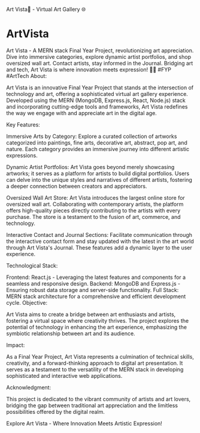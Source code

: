 Art Vista🎨 - Virtual Art Gallery 🌐

# ArtVista
Art Vista - A MERN stack Final Year Project, revolutionizing art appreciation. Dive into immersive categories, explore dynamic artist portfolios, and shop oversized wall art. Contact artists, stay informed in the Journal. Bridging art and tech, Art Vista is where innovation meets expression! 🎨✨ #FYP #ArtTech
About:

Art Vista is an innovative Final Year Project that stands at the intersection of technology and art, offering a sophisticated virtual art gallery experience. Developed using the MERN (MongoDB, Express.js, React, Node.js) stack and incorporating cutting-edge tools and frameworks, Art Vista redefines the way we engage with and appreciate art in the digital age.

Key Features:

Immersive Arts by Category:
Explore a curated collection of artworks categorized into paintings, fine arts, decorative art, abstract, pop art, and nature. Each category provides an immersive journey into different artistic expressions.

Dynamic Artist Portfolios:
Art Vista goes beyond merely showcasing artworks; it serves as a platform for artists to build digital portfolios. Users can delve into the unique styles and narratives of different artists, fostering a deeper connection between creators and appreciators.

Oversized Wall Art Store:
Art Vista introduces the largest online store for oversized wall art. Collaborating with contemporary artists, the platform offers high-quality pieces directly contributing to the artists with every purchase. The store is a testament to the fusion of art, commerce, and technology.

Interactive Contact and Journal Sections:
Facilitate communication through the interactive contact form and stay updated with the latest in the art world through Art Vista's Journal. These features add a dynamic layer to the user experience.

Technological Stack:

Frontend: React.js - Leveraging the latest features and components for a seamless and responsive design.
Backend: MongoDB and Express.js - Ensuring robust data storage and server-side functionality.
Full Stack: MERN stack architecture for a comprehensive and efficient development cycle.
Objective:

Art Vista aims to create a bridge between art enthusiasts and artists, fostering a virtual space where creativity thrives. The project explores the potential of technology in enhancing the art experience, emphasizing the symbiotic relationship between art and its audience.

Impact:

As a Final Year Project, Art Vista represents a culmination of technical skills, creativity, and a forward-thinking approach to digital art presentation. It serves as a testament to the versatility of the MERN stack in developing sophisticated and interactive web applications.

Acknowledgment:

This project is dedicated to the vibrant community of artists and art lovers, bridging the gap between traditional art appreciation and the limitless possibilities offered by the digital realm.

Explore Art Vista - Where Innovation Meets Artistic Expression!
